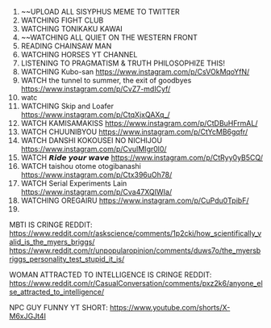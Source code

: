 1. ~~UPLOAD ALL SISYPHUS MEME TO TWITTER
2. WATCHING FIGHT CLUB
3. WATCHING TONIKAKU KAWAI
4. ~~WATCHING ALL QUIET ON THE WESTERN FRONT
5. READING CHAINSAW MAN 
6. WATCHING HORSES YT CHANNEL
7. LISTENING TO PRAGMATISM & TRUTH PHILOSOPHIZE THIS!
8. WATCHING Kubo-san https://www.instagram.com/p/CsVOkMqoYfN/
9. WATCH the tunnel to summer, the exit of goodbyes https://www.instagram.com/p/CvZ7-mdICyf/
10. watc
11. WATCHING Skip and Loafer https://www.instagram.com/p/CtqXjxQAXq_/
12. WATCH KAMISAMAKISS https://www.instagram.com/p/CtDBuHFrmAL/
13. WATCH CHUUNIBYOU https://www.instagram.com/p/CtYcMB6gqfr/
14. WATCH DANSHI KOKOUSEI NO NICHIJOU https://www.instagram.com/p/CvuIMIgr0l0/
15. WATCH 𝙍𝙞𝙙𝙚 𝙮𝙤𝙪𝙧 𝙬𝙖𝙫𝙚 https://www.instagram.com/p/CtRyy0yB5CQ/
16. WATCH taishou otome otogibanashi https://www.instagram.com/p/Ctx396uOh78/
17. WATCH Serial Experiments Lain https://www.instagram.com/p/Cva47XQIWIa/
18. WATCHING OREGAIRU https://www.instagram.com/p/CuPdu0TpibF/
19. 


MBTI IS CRINGE REDDIT:
https://www.reddit.com/r/askscience/comments/1p2cki/how_scientifically_valid_is_the_myers_briggs/
https://www.reddit.com/r/unpopularopinion/comments/duws7o/the_myersbriggs_personality_test_stupid_it_is/

WOMAN ATTRACTED TO INTELLIGENCE IS CRINGE REDDIT:
https://www.reddit.com/r/CasualConversation/comments/pxz2k6/anyone_else_attracted_to_intelligence/

NPC GUY FUNNY YT SHORT:
https://www.youtube.com/shorts/X-M6xJGJt4I


